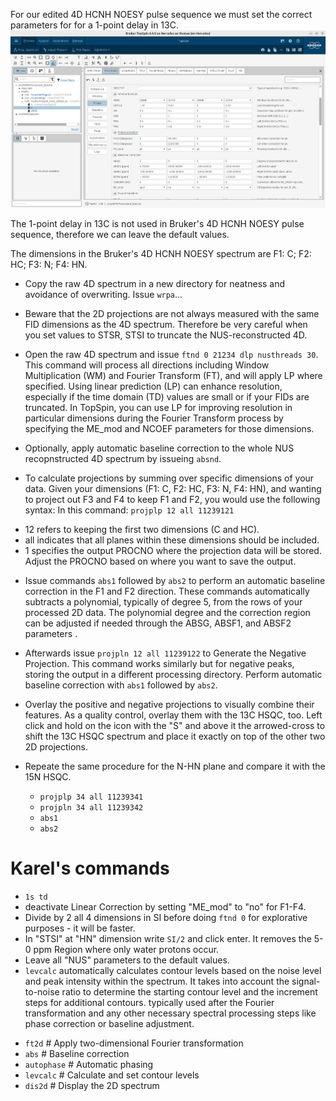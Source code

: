 For our edited 4D HCNH NOESY pulse sequence we must set the correct parameters for for a 1-point delay in 13C.
![Bruker NUS parameters](4D_NOESY_edited_NUS_params.png)

The 1-point delay in 13C is not used in Bruker's 4D HCNH NOESY pulse sequence, therefore we can leave the default values.


The dimensions in the Bruker's 4D HCNH NOESY spectrum are F1: C; F2: HC; F3: N; F4: HN.

* Copy the raw 4D spectrum in a new directory for neatness and avoidance of overwriting. Issue `wrpa`...

* Beware that the 2D projections are not always measured with the same FID dimensions as the 4D spectrum. Therefore be very careful when you set values to STSR, STSI to truncate the NUS-reconstructed 4D.

* Open the raw 4D spectrum and issue `ftnd 0 21234 dlp nusthreads 30`. This command will process all directions including Window Multiplication (WM) and Fourier Transform (FT), and will apply LP where specified. Using linear prediction (LP) can enhance resolution, especially if the time domain (TD) values are small or if your FIDs are truncated. In TopSpin, you can use LP for improving resolution in particular dimensions during the Fourier Transform process by specifying the ME_mod and NCOEF parameters for those dimensions.

* Optionally, apply automatic baseline correction to the whole NUS recopnstructed 4D spectrum by issueing `absnd`.

* To calculate projections by summing over specific dimensions of your data. Given your dimensions (F1: C, F2: HC, F3: N, F4: HN), and wanting to project out F3 and F4 to keep F1 and F2, you would use the following syntax:
In this command: `projplp 12 all 11239121`
 - 12 refers to keeping the first two dimensions (C and HC).
 - all indicates that all planes within these dimensions should be included.
 - 1 specifies the output PROCNO where the projection data will be stored. Adjust the PROCNO based on where you want to save the output.

* Issue commands `abs1` followed by `abs2` to perform an automatic baseline correction in the F1 and F2 direction. These commands automatically subtracts a polynomial, typically of degree 5, from the rows of your processed 2D data. The polynomial degree and the correction region can be adjusted if needed through the ABSG, ABSF1, and ABSF2 parameters .

* Afterwards issue `projpln 12 all 11239122` to Generate the Negative Projection. This command works similarly but for negative peaks, storing the output in a different processing directory. Perform automatic baseline correction with `abs1` followed by `abs2`.

* Overlay the positive and negative projections to visually combine their features. As a quality control, overlay them with the 13C HSQC, too. Left click and hold on the icon with the "S" and above it the arrowed-cross to shift the 13C HSQC spectrum and place it exactly on top of the other two 2D projections.

* Repeate the same procedure for the N-HN plane and compare it with the 15N HSQC.
	- `projplp 34 all 11239341`
	- `projpln 34 all 11239342`
	- `abs1`
	- `abs2`


# Karel's commands
* `1s td`
* deactivate Linear Correction by setting "ME_mod" to "no" for F1-F4.
* Divide by 2 all 4 dimensions in SI before doing `ftnd 0` for explorative purposes - it will be faster. 
* In "STSI" at "HN" dimension write `SI/2` and click enter. It removes the 5-0 ppm Region where only water protons occur.
* Leave all "NUS" parameters to the default values.
* `levcalc` automatically calculates contour levels based on the noise level and peak intensity within the spectrum. It 
takes into account the signal-to-noise ratio to determine the starting contour level and the increment steps for 
additional contours. typically used after the Fourier transformation and any other necessary spectral processing steps 
like phase correction or baseline adjustment.
- `ft2d`           # Apply two-dimensional Fourier transformation
- `abs`            # Baseline correction
- `autophase`      # Automatic phasing
- `levcalc`        # Calculate and set contour levels
- `dis2d`          # Display the 2D spectrum